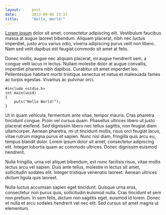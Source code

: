 ```yaml
---
layout:     post
date:       2013-09-04 13:37
title:      "Hello, World!"
---
```


[Lorem ipsum](http://en.wikipedia.org/wiki/Lorem_ipsum) dolor sit amet, consectetur adipiscing elit. Vestibulum faucibus massa at augue laoreet bibendum. Aliquam placerat, nibh nec luctus imperdiet, justo arcu varius odio, viverra adipiscing purus velit non libero. Nam sed velit dapibus est feugiat commodo sit amet at felis.
 
Donec mollis, augue nec aliquam placerat, mi augue hendrerit sem, a congue velit lacus in lectus. Nullam molestie dolor at augue convallis, imperdiet pharetra nibh dapibus. Curabitur sit amet imperdiet leo. Pellentesque habitant morbi tristique senectus et netus et malesuada fames ac turpis egestas. Vivamus ac pulvinar orci.

    #include <stdio.h>
    int main(void)
    {
        puts("Hello World!");
    }

Ut in quam vehicula, fermentum ante vitae, tempor mauris. Cras pharetra tincidunt congue. Proin vel cursus quam. Phasellus ultrices libero ut justo placerat eleifend. Sed dignissim libero nec tellus sagittis, non feugiat diam ullamcorper. Aenean pharetra, mi ut tincidunt mollis, risus orci feugiat lacus, vitae rutrum magna purus et sapien. Nunc nisl diam, fringilla quis arcu eu, tempus blandit dolor. Lorem ipsum dolor sit amet, consectetur adipiscing elit. Integer lobortis quam ac commodo ultrices. Donec dignissim euismod hendrerit.

Nulla fringilla, urna vel aliquet bibendum, est nunc facilisis risus, vitae mollis lectus arcu vel sapien. Duis ante tellus, molestie in lectus sit amet, sollicitudin sodales elit. Integer tristique venenatis laoreet. Aenean ultrices dictum ligula quis laoreet.

Nulla luctus accumsan sapien eget tincidunt. Quisque urna eros, consectetur non purus quis, sollicitudin euismod nulla. Cras tincidunt et sem non pretium. In sem felis, dictum non sagittis eget, euismod id lorem. Donec et nulla et arcu sodales hendrerit vel nec elit. Sed cursus sit amet magna ut elementum.
